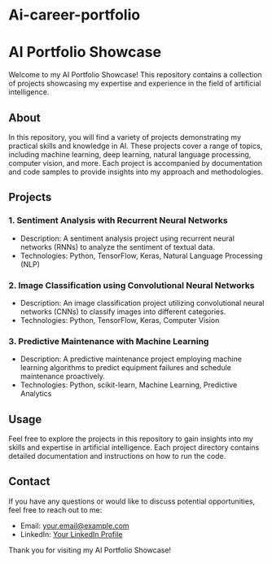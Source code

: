 # Ai-career-portfolio

# AI Portfolio Showcase

Welcome to my AI Portfolio Showcase! This repository contains a collection of projects showcasing my expertise and experience in the field of artificial intelligence.

## About

In this repository, you will find a variety of projects demonstrating my practical skills and knowledge in AI. These projects cover a range of topics, including machine learning, deep learning, natural language processing, computer vision, and more. Each project is accompanied by documentation and code samples to provide insights into my approach and methodologies.

## Projects

### 1. Sentiment Analysis with Recurrent Neural Networks
- Description: A sentiment analysis project using recurrent neural networks (RNNs) to analyze the sentiment of textual data.
- Technologies: Python, TensorFlow, Keras, Natural Language Processing (NLP)

### 2. Image Classification using Convolutional Neural Networks
- Description: An image classification project utilizing convolutional neural networks (CNNs) to classify images into different categories.
- Technologies: Python, TensorFlow, Keras, Computer Vision

### 3. Predictive Maintenance with Machine Learning
- Description: A predictive maintenance project employing machine learning algorithms to predict equipment failures and schedule maintenance proactively.
- Technologies: Python, scikit-learn, Machine Learning, Predictive Analytics

## Usage

Feel free to explore the projects in this repository to gain insights into my skills and expertise in artificial intelligence. Each project directory contains detailed documentation and instructions on how to run the code.

## Contact

If you have any questions or would like to discuss potential opportunities, feel free to reach out to me:

- Email: [your.email@example.com](mailto:your.email@example.com)
- LinkedIn: [Your LinkedIn Profile](https://www.linkedin.com/in/your-profile)

Thank you for visiting my AI Portfolio Showcase!
